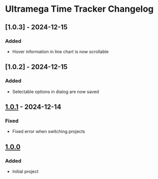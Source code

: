 # Ultramega Time Tracker Changelog

## [1.0.3] - 2024-12-15

### Added

- Hover information in line chart is now scrollable

## [1.0.2] - 2024-12-15

### Added

- Selectable options in dialog are now saved

## [1.0.1] - 2024-12-14

### Fixed

- Fixed error when switching projects

## [1.0.0]

### Added

- Initial project

[1.0.0]: https://github.com/starforcraft/time-tracker/commits/v1.0.0
[1.0.1]: https://github.com/starforcraft/time-tracker/commits/v1.0.1